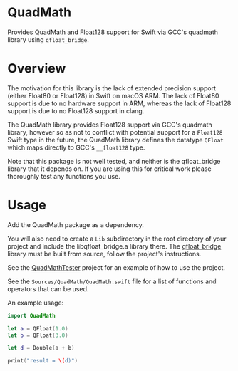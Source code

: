 # QuadMath

Provides QuadMath and Float128 support for Swift via GCC's quadmath library using `qfloat_bridge`.

# Overview

The motivation for this library is the lack of extended precision support (either Float80 or Float128) in Swift on macOS ARM. The lack of Float80 support is due to no hardware support in ARM, whereas the lack of Float128 support is due to no Float128 support in clang.

The QuadMath library provides Float128 support via GCC's quadmath library, however so as not to conflict with potential support for a `Float128` Swift type in the future, the QuadMath library defines the datatype `QFloat` which maps directly to GCC's `__float128` type.

Note that this package is not well tested, and neither is the qfloat_bridge library that it depends on. If you are using this for critical work please thoroughly test any functions you use.

# Usage

Add the QuadMath package as a dependency.

You will also need to create a `Lib` subdirectory in the root directory of your project and include the libqfloat_bridge.a library there. The [qfloat_bridge](https://github.com/jolonf/qfloat_bridge) library must be built from source, follow the project's instructions.

See the [QuadMathTester](https://github.com/jolonf/QuadMathTester) project for an example of how to use the project.

See the `Sources/QuadMath/QuadMath.swift` file for a list of functions and operators that can be used.

An example usage:

```swift
import QuadMath

let a = QFloat(1.0)
let b = QFloat(3.0)

let d = Double(a + b)

print("result = \(d)")
```
